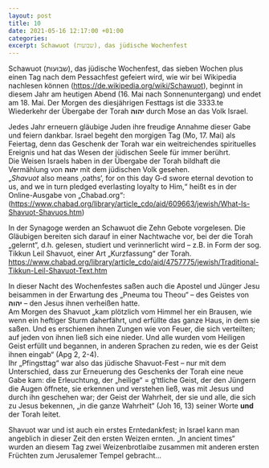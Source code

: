 ```yaml
---
layout: post
title: 10
date: 2021-05-16 12:17:00 +01:00
categories: 
excerpt: Schawuot (שבועות), das jüdische Wochenfest
---
```


Schawuot (שבועות), das jüdische Wochenfest, das sieben Wochen plus einen Tag nach dem Pessachfest gefeiert wird, wie wir bei Wikipedia nachlesen können (<https://de.wikipedia.org/wiki/Schawuot>), beginnt in diesem Jahr am heutigen Abend (16. Mai nach Sonnenuntergang) und endet am 18. Mai. Der Morgen des diesjährigen Festtags ist die 3333.te Wiederkehr der Übergabe der Torah **יהוה** durch Mose an das Volk Israel.

Jedes Jahr erneuern gläubige Juden ihre freudige Annahme dieser Gabe und feiern dankbar. Israel begeht den morgigen Tag (Mo, 17. Mai) als Feiertag, denn das Geschenk der Torah war ein weitreichendes spirituelles Ereignis und hat das Wesen der jüdischen Seele für immer berührt.\
Die Weisen Israels haben in der Übergabe der Torah bildhaft die Vermählung von **יהוה** mit dem jüdischen Volk gesehen.\
„*Shavuot* also means ‚oaths‘, for on this day G‑d swore eternal devotion to us, and we in turn pledged everlasting loyalty to Him,“ heißt es in der Online-Ausgabe von „Chabad.org“: (<https://www.chabad.org/library/article_cdo/aid/609663/jewish/What-Is-Shavuot-Shavuos.htm>)

In der Synagoge werden an Schawuot die Zehn Gebote vorgelesen. Die Gläubigen bereiten sich darauf in einer Nachtwache vor, bei der die Torah „gelernt“, d.h. gelesen, studiert und verinnerlicht wird – z.B. in Form der sog. Tikkun Leil Shavuot, einer Art „Kurzfassung“ der Torah. <https://www.chabad.org/library/article_cdo/aid/4757775/jewish/Traditional-Tikkun-Leil-Shavuot-Text.htm>

In dieser Nacht des Wochenfestes saßen auch die Apostel und Jünger Jesu beisammen in der Erwartung des „Pneuma tou Theou“ – des Geistes von **יהוה** – den Jesus ihnen verheißen hatte.\
Am Morgen des Shavuot „kam plötzlich vom Himmel her ein Brausen, wie wenn ein heftiger Sturm daherfährt, und erfüllte das ganze Haus, in dem sie saßen. Und es erschienen ihnen Zungen wie von Feuer, die sich verteilten; auf jeden von ihnen ließ sich eine nieder. Und alle wurden vom Heiligen Geist erfüllt und begannen, in anderen Sprachen zu reden, wie es der Geist ihnen eingab“ (Apg 2, 2-4).\
Ihr „Pfingsttag“ war also das jüdische Shavuot-Fest – nur mit dem Unterschied, dass zur Erneuerung des Geschenks der Torah eine neue Gabe kam: die Erleuchtung, der „heilige“ = g’ttliche Geist, der den Jüngern die Augen öffnete, sie erkennen und verstehen ließ, was mit Jesus und durch ihn geschehen war; der Geist der Wahrheit, der sie und alle, die sich zu Jesus bekennen, „in die ganze Wahrheit“ (Joh 16, 13) seiner Worte **und** der Torah leitet.

Shavuot war und ist auch ein erstes Erntedankfest; in Israel kann man angeblich in dieser Zeit den ersten Weizen ernten. „In ancient times“ wurden an diesem Tag zwei Weizenbrotlaibe zusammen mit anderen ersten Früchten zum Jerusalemer Tempel gebracht…
